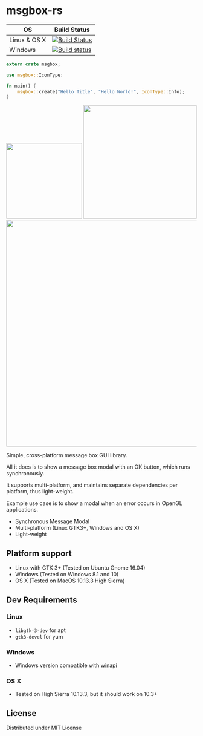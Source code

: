 # msgbox-rs

| OS | Build Status |
| -- | ----- |
| Linux & OS X | [![Build Status](https://travis-ci.org/bekker/msgbox-rs.svg?branch=master)](https://travis-ci.org/bekker/msgbox-rs) |
| Windows | [![Build status](https://ci.appveyor.com/api/projects/status/mtqq6smkg9lrteoc?svg=true)](https://ci.appveyor.com/project/bekker/msgbox-rs) |


```rust
extern crate msgbox;

use msgbox::IconType;

fn main() {
    msgbox::create("Hello Title", "Hello World!", IconType::Info);
}
```

<img src="examples/hello_world_windows.png" width="200px">

<img src="examples/hello_world_linux.png" width="300px">

<img src="examples/hello_world_macos.png" width="600px">

Simple, cross-platform message box GUI library.

All it does is to show a message box modal with an OK button, which runs synchronously.

It supports multi-platform, and maintains separate dependencies per platform, thus light-weight.

Example use case is to show a modal when an error occurs in OpenGL applications.

 - Synchronous Message Modal
 - Multi-platform (Linux GTK3+, Windows and OS X)
 - Light-weight

## Platform support
* Linux with GTK 3+ (Tested on Ubuntu Gnome 16.04)
* Windows (Tested on Windows 8.1 and 10)
* OS X (Tested on MacOS 10.13.3 High Sierra)

## Dev Requirements

### Linux
* `libgtk-3-dev` for apt
* `gtk3-devel` for yum

### Windows
* Windows version compatible with [winapi](https://github.com/retep998/winapi-rs)

### OS X
* Tested on High Sierra 10.13.3, but it should work on 10.3+

## License
Distributed under MIT License
